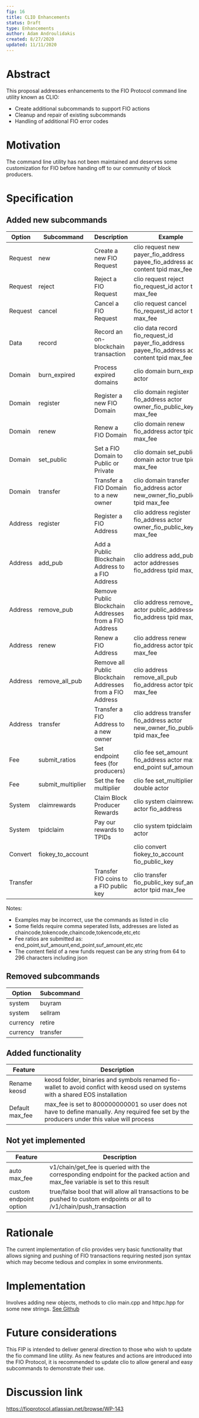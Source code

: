 ```yaml
---
fip: 16
title: CLIO Enhancements
status: Draft
type: Enhancements
author: Adam Androulidakis
created: 8/27/2020
updated: 11/11/2020
---
```


# Abstract
This proposal addresses enhancements to the FIO Protocol command line utility known as CLIO:
* Create additional subcommands to support FIO actions
* Cleanup and repair of existing subcommands
* Handling of additional FIO error codes

# Motivation
The command line utility has not been maintained and deserves some customization for FIO before handing off to our community of block producers.

# Specification
## Added new subcommands
|Option|Subcommand|Description|Example|
|---|---|---|---|
|Request|new|Create a new FIO Request|clio request new payer_fio_address payee_fio_address actor content tpid max_fee|
|Request|reject|Reject a FIO Request|clio request reject fio_request_id actor tpid max_fee|
|Request|cancel|Cancel a FIO Request|clio request cancel fio_request_id actor tpid max_fee|
|Data|record|Record an on-blockchain transaction|clio data record fio_request_id payer_fio_address payee_fio_address actor content tpid max_fee|
|Domain|burn_expired|Process expired domains|clio domain burn_expired actor| 
|Domain|register|Register a new FIO Domain|clio domain register fio_address actor owner_fio_public_key tpid max_fee|
|Domain|renew|Renew a FIO Domain|clio domain renew fio_address actor tpid max_fee|
|Domain|set_public|Set a FIO Domain to Public or Private|clio domain set_public domain actor true tpid max_fee |
|Domain|transfer|Transfer a FIO Domain to a new owner|clio domain transfer fio_address actor new_owner_fio_public_key tpid max_fee |
|Address|register|Register a FIO Address|clio address register fio_address actor owner_fio_public_key tpid max_fee|
|Address|add_pub|Add a Public Blockchain Address to a FIO Address|clio address add_pub actor addresses fio_address tpid max_fee|
|Address|remove_pub|Remove Public Blockchain Addresses from a FIO Address|clio address remove_pub actor public_addresses fio_address tpid max_fee|
|Address|renew|Renew a FIO Address|clio address renew fio_address actor tpid max_fee|
|Address|remove_all_pub|Remove all Public Blockchain Addresses from a FIO Address|clio address remove_all_pub fio_address actor tpid max_fee|
|Address|transfer|Transfer a FIO Address to a new owner|clio address transfer fio_address actor new_owner_fio_public_key tpid max_fee|
|Fee|submit_ratios|Set endpoint fees (for producers)|clio fee set_amount fio_address actor max_fee end_point suf_amount|
|Fee|submit_multiplier|Set the fee multiplier|clio fee set_multiplier double actor |
|System|claimrewards|Claim Block Producer Rewards|clio system claimrewards actor fio_address|
|System|tpidclaim|Pay our rewards to TPIDs|clio system tpidclaim actor|
|Convert|fiokey_to_account||clio convert fiokey_to_account fio_public_key|
|Transfer||Transfer FIO coins to a FIO public key|clio transfer fio_public_key suf_amount actor tpid max_fee|

Notes: 
- Examples may be incorrect, use the commands as listed in clio
- Some fields require comma seperated lists, addresses are listed as chaincode,tokencode,chaincode,tokencode,etc,etc
- Fee ratios are submitted as: end_point,suf_amount,end_point,suf_amount,etc,etc
- The content field of a new funds request can be any string from 64 to 296 characters including json

## Removed subcommands
|Option|Subcommand|
|---|---|
|system|buyram|
|system|sellram|
|currency|retire|
|currency|transfer|

## Added functionality
|Feature|Description|
|---|---|
|Rename keosd|keosd folder, binaries and symbols renamed fio-wallet to avoid confict with keosd used on systems with a shared EOS installation|
|Default max_fee|max_fee is set to 800000000001 so user does not have to define manually. Any required fee set by the producers under this value will process|

## Not yet implemented
|Feature|Description|
|---|---|
|auto max_fee|v1/chain/get_fee is queried with the corresponding endpoint for the packed action and max_fee variable is set to this result|
|custom endpoint option|true/false bool that will allow all transactions to be pushed to custom endpoints or all to /v1/chain/push_transaction|

# Rationale
The current implementation of clio provides very basic functionality that allows signing and pushing of FIO transactions requiring nested json syntax which may become tedious and complex in some environments.

# Implementation
Involves adding new objects, methods to clio main.cpp and httpc.hpp for some new strings. [See Github](https://github.com/fioprotocol/fio/tree/feature/fio%2354_clio_enhancements/programs/clio)

# Future considerations
This FIP is intended to deliver general direction to those who wish to update the fio command line utility. As new features and actions are introduced into the FIO Protocol, it is recommended to update clio to allow general and easy subcommands to demonstrate their use.

# Discussion link
https://fioprotocol.atlassian.net/browse/WP-143
